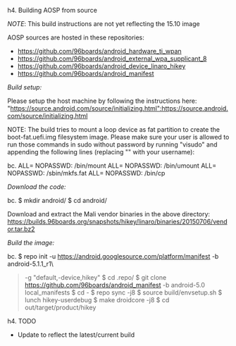 h4. Building AOSP from source

*NOTE*: This build instructions are not yet reflecting the 15.10 image

AOSP sources are hosted in these repositories:
* https://github.com/96boards/android_hardware_ti_wpan
* https://github.com/96boards/android_external_wpa_supplicant_8
* https://github.com/96boards/android_device_linaro_hikey
* https://github.com/96boards/android_manifest

*Build setup:*

Please setup the host machine by following the instructions here: "https://source.android.com/source/initializing.html":https://source.android.com/source/initializing.html

NOTE: The build tries to mount a loop device as fat partition to create the boot-fat.uefi.img filesystem image. Please make sure your user is allowed to run those commands in sudo without password by running "visudo" and appending the following lines (replacing "<USER>" with your username):

bc. <USER> ALL= NOPASSWD: /bin/mount
<USER> ALL= NOPASSWD: /bin/umount
<USER> ALL= NOPASSWD: /sbin/mkfs.fat
<USER> ALL= NOPASSWD: /bin/cp

*Download the code:*

bc. $ mkdir android/
$ cd android/

Download and extract the Mali vendor binaries in the above directory: https://builds.96boards.org/snapshots/hikey/linaro/binaries/20150706/vendor.tar.bz2

*Build the image:*

bc. $ repo init -u https://android.googlesource.com/platform/manifest -b android-5.1.1_r1\
> -g "default,-device,hikey"
$ cd .repo/
$ git clone https://github.com/96boards/android_manifest -b android-5.0 local_manifests
$ cd -
$ repo sync -j8
$ source build/envsetup.sh
$ lunch hikey-userdebug
$ make droidcore -j8
$ cd out/target/product/hikey

h4. TODO

* Update to reflect the latest/current build
